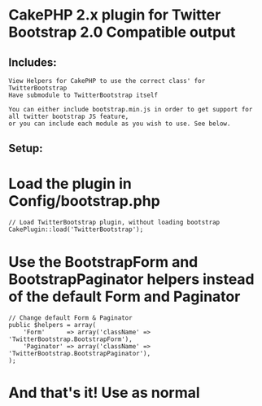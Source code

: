 CakePHP 2.x plugin for Twitter Bootstrap 2.0 Compatible output
============


Includes:
-------

	View Helpers for CakePHP to use the correct class' for TwitterBootstrap
	Have submodule to TwitterBootstrap itself

	You can either include bootstrap.min.js in order to get support for all twitter bootstrap JS feature,
	or you can include each module as you wish to use. See below.


Setup:
-------
# Load the plugin in Config/bootstrap.php

	// Load TwitterBootstrap plugin, without loading bootstrap
	CakePlugin::load('TwitterBootstrap');

# Use the BootstrapForm and BootstrapPaginator helpers instead of the default Form and Paginator

	// Change default Form & Paginator
	public $helpers = array(
		'Form'		=> array('className' => 'TwitterBootstrap.BootstrapForm'),
		'Paginator' => array('className' => 'TwitterBootstrap.BootstrapPaginator'),
	);

# And that's it! Use as normal